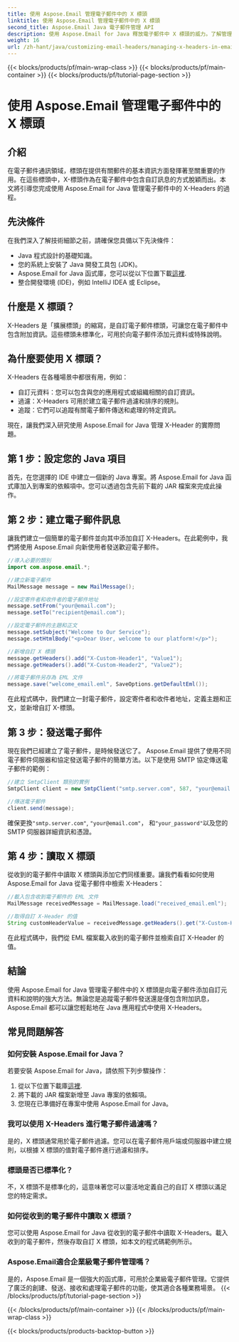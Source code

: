 ```yaml
---
title: 使用 Aspose.Email 管理電子郵件中的 X 標頭
linktitle: 使用 Aspose.Email 管理電子郵件中的 X 標頭
second_title: Aspose.Email Java 電子郵件管理 API
description: 使用 Aspose.Email for Java 釋放電子郵件中 X 標頭的威力。了解管理自訂元資料並增強電子郵件處理。
weight: 16
url: /zh-hant/java/customizing-email-headers/managing-x-headers-in-email-messages/
---
```


{{< blocks/products/pf/main-wrap-class >}}
{{< blocks/products/pf/main-container >}}
{{< blocks/products/pf/tutorial-page-section >}}

# 使用 Aspose.Email 管理電子郵件中的 X 標頭


## 介紹

在電子郵件通訊領域，標頭在提供有關郵件的基本資訊方面發揮著至關重要的作用。在這些標頭中，X-標頭作為在電子郵件中包含自訂訊息的方式脫穎而出。本文將引導您完成使用 Aspose.Email for Java 管理電子郵件中的 X-Headers 的過程。

## 先決條件

在我們深入了解技術細節之前，請確保您具備以下先決條件：

- Java 程式設計的基礎知識。
- 您的系統上安裝了 Java 開發工具包 (JDK)。
-  Aspose.Email for Java 函式庫，您可以從以下位置下載[這裡](https://releases.aspose.com/email/java/).
- 整合開發環境 (IDE)，例如 IntelliJ IDEA 或 Eclipse。

## 什麼是 X 標頭？

X-Headers 是「擴展標頭」的縮寫，是自訂電子郵件標頭，可讓您在電子郵件中包含附加資訊。這些標頭未標準化，可用於向電子郵件添加元資料或特殊說明。

## 為什麼要使用 X 標頭？

X-Headers 在各種場景中都很有用，例如：

- 自訂元資料：您可以包含與您的應用程式或組織相關的自訂資訊。
- 過濾：X-Headers 可用於建立電子郵件過濾和排序的規則。
- 追蹤：它們可以追蹤有關電子郵件傳送和處理的特定資訊。

現在，讓我們深入研究使用 Aspose.Email for Java 管理 X-Header 的實際問題。

## 第 1 步：設定您的 Java 項目

首先，在您選擇的 IDE 中建立一個新的 Java 專案。將 Aspose.Email for Java 函式庫加入到專案的依賴項中。您可以透過包含先前下載的 JAR 檔案來完成此操作。

## 第 2 步：建立電子郵件訊息

讓我們建立一個簡單的電子郵件並向其中添加自訂 X-Headers。在此範例中，我們將使用 Aspose.Email 向新使用者發送歡迎電子郵件。

```java
//導入必要的類別
import com.aspose.email.*;

//建立新電子郵件
MailMessage message = new MailMessage();

//設定寄件者和收件者的電子郵件地址
message.setFrom("your@email.com");
message.setTo("recipient@email.com");

//設定電子郵件的主題和正文
message.setSubject("Welcome to Our Service");
message.setHtmlBody("<p>Dear User, welcome to our platform!</p>");

//新增自訂 X 標頭
message.getHeaders().add("X-Custom-Header1", "Value1");
message.getHeaders().add("X-Custom-Header2", "Value2");

//將電子郵件另存為 EML 文件
message.save("welcome_email.eml", SaveOptions.getDefaultEml());
```

在此程式碼中，我們建立一封電子郵件，設定寄件者和收件者地址，定義主題和正文，並新增自訂 X-標頭。

## 第 3 步：發送電子郵件

現在我們已經建立了電子郵件，是時候發送它了。 Aspose.Email 提供了使用不同電子郵件伺服器和協定發送電子郵件的簡單方法。以下是使用 SMTP 協定傳送電子郵件的範例：

```java
//建立 SmtpClient 類別的實例
SmtpClient client = new SmtpClient("smtp.server.com", 587, "your@email.com", "your_password");

//傳送電子郵件
client.send(message);
```

確保更換`"smtp.server.com"`, `"your@email.com"`， 和`"your_password"`以及您的 SMTP 伺服器詳細資訊和憑證。

## 第 4 步：讀取 X 標頭

從收到的電子郵件中讀取 X 標頭與添加它們同樣重要。讓我們看看如何使用 Aspose.Email for Java 從電子郵件中檢索 X-Headers：

```java
//載入包含收到電子郵件的 EML 文件
MailMessage receivedMessage = MailMessage.load("received_email.eml");

//取得自訂 X-Header 的值
String customHeaderValue = receivedMessage.getHeaders().get("X-Custom-Header1");
```

在此程式碼中，我們從 EML 檔案載入收到的電子郵件並檢索自訂 X-Header 的值。

## 結論

使用 Aspose.Email for Java 管理電子郵件中的 X 標頭是向電子郵件添加自訂元資料和說明的強大方法。無論您是追蹤電子郵件發送還是僅包含附加訊息，Aspose.Email 都可以讓您輕鬆地在 Java 應用程式中使用 X-Headers。

## 常見問題解答

### 如何安裝 Aspose.Email for Java？

若要安裝 Aspose.Email for Java，請依照下列步驟操作：
1. 從以下位置下載庫[這裡](https://releases.aspose.com/email/java/).
2. 將下載的 JAR 檔案新增至 Java 專案的依賴項。
3. 您現在已準備好在專案中使用 Aspose.Email for Java。

### 我可以使用 X-Headers 進行電子郵件過濾嗎？

是的，X 標頭通常用於電子郵件過濾。您可以在電子郵件用戶端或伺服器中建立規則，以根據 X 標頭的值對電子郵件進行過濾和排序。

### 標頭是否已標準化？

不，X 標頭不是標準化的，這意味著您可以靈活地定義自己的自訂 X 標頭以滿足您的特定需求。

### 如何從收到的電子郵件中讀取 X 標頭？

您可以使用 Aspose.Email for Java 從收到的電子郵件中讀取 X-Headers。載入收到的電子郵件，然後存取自訂 X 標頭，如本文的程式碼範例所示。

### Aspose.Email適合企業級電子郵件管理嗎？

是的，Aspose.Email 是一個強大的函式庫，可用於企業級電子郵件管理。它提供了廣泛的創建、發送、接收和處理電子郵件的功能，使其適合各種業務場景。
{{< /blocks/products/pf/tutorial-page-section >}}

{{< /blocks/products/pf/main-container >}}
{{< /blocks/products/pf/main-wrap-class >}}

{{< blocks/products/products-backtop-button >}}
